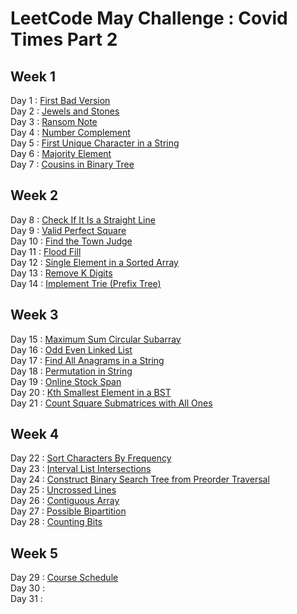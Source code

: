 # LeetCode May Challenge : Covid Times Part 2

## Week 1
Day 1 : [First Bad Version](https://leetcode.com/explore/challenge/card/may-leetcoding-challenge/534/week-1-may-1st-may-7th/3316/) <br>
Day 2 : [Jewels and Stones](https://leetcode.com/explore/challenge/card/may-leetcoding-challenge/534/week-1-may-1st-may-7th/3317/) <br>
Day 3 : [Ransom Note](https://leetcode.com/explore/challenge/card/may-leetcoding-challenge/534/week-1-may-1st-may-7th/3318/) <br>
Day 4 : [Number Complement](https://leetcode.com/explore/challenge/card/may-leetcoding-challenge/534/week-1-may-1st-may-7th/3319/) <br>
Day 5 : [First Unique Character in a String](https://leetcode.com/explore/challenge/card/may-leetcoding-challenge/534/week-1-may-1st-may-7th/3320/) <br>
Day 6 : [Majority Element](https://leetcode.com/explore/challenge/card/may-leetcoding-challenge/534/week-1-may-1st-may-7th/3321/) <br>
Day 7 : [Cousins in Binary Tree](https://leetcode.com/explore/challenge/card/may-leetcoding-challenge/534/week-1-may-1st-may-7th/3322/) <br>

## Week 2
Day 8 : [Check If It Is a Straight Line](https://leetcode.com/explore/challenge/card/may-leetcoding-challenge/535/week-2-may-8th-may-14th/3323/) <br>
Day 9 : [Valid Perfect Square](https://leetcode.com/explore/challenge/card/may-leetcoding-challenge/535/week-2-may-8th-may-14th/3324/) <br>
Day 10 : [Find the Town Judge](https://leetcode.com/explore/challenge/card/may-leetcoding-challenge/535/week-2-may-8th-may-14th/3325/) <br>
Day 11 : [Flood Fill](https://leetcode.com/explore/challenge/card/may-leetcoding-challenge/535/week-2-may-8th-may-14th/3326/) <br>
Day 12 : [Single Element in a Sorted Array](https://leetcode.com/explore/challenge/card/may-leetcoding-challenge/535/week-2-may-8th-may-14th/3327/) <br>
Day 13 : [Remove K Digits](https://leetcode.com/explore/challenge/card/may-leetcoding-challenge/535/week-2-may-8th-may-14th/3328/) <br>
Day 14 : [Implement Trie (Prefix Tree)](https://leetcode.com/explore/challenge/card/may-leetcoding-challenge/535/week-2-may-8th-may-14th/3329/) <br>

## Week 3
Day 15 : [Maximum Sum Circular Subarray](https://leetcode.com/explore/challenge/card/may-leetcoding-challenge/536/week-3-may-15th-may-21st/3330/) <br>
Day 16 : [Odd Even Linked List](https://leetcode.com/explore/challenge/card/may-leetcoding-challenge/536/week-3-may-15th-may-21st/3331/) <br>
Day 17 : [Find All Anagrams in a String](https://leetcode.com/explore/challenge/card/may-leetcoding-challenge/536/week-3-may-15th-may-21st/3332/) <br>
Day 18 : [Permutation in String](https://leetcode.com/explore/challenge/card/may-leetcoding-challenge/536/week-3-may-15th-may-21st/3333/) <br>
Day 19 : [Online Stock Span](https://leetcode.com/explore/challenge/card/may-leetcoding-challenge/536/week-3-may-15th-may-21st/3334/) <br>
Day 20 : [Kth Smallest Element in a BST](https://leetcode.com/explore/challenge/card/may-leetcoding-challenge/536/week-3-may-15th-may-21st/3335/) <br>
Day 21 : [Count Square Submatrices with All Ones](https://leetcode.com/explore/challenge/card/may-leetcoding-challenge/536/week-3-may-15th-may-21st/3336/) <br>

## Week 4
Day 22 : [Sort Characters By Frequency](https://leetcode.com/explore/challenge/card/may-leetcoding-challenge/537/week-4-may-22nd-may-28th/3337/) <br>
Day 23 : [Interval List Intersections](https://leetcode.com/explore/challenge/card/may-leetcoding-challenge/537/week-4-may-22nd-may-28th/3338/) <br>
Day 24 : [Construct Binary Search Tree from Preorder Traversal](https://leetcode.com/explore/challenge/card/may-leetcoding-challenge/537/week-4-may-22nd-may-28th/3339/) <br>
Day 25 : [Uncrossed Lines](https://leetcode.com/explore/challenge/card/may-leetcoding-challenge/537/week-4-may-22nd-may-28th/3340/) <br>
Day 26 : [Contiguous Array](https://leetcode.com/explore/challenge/card/may-leetcoding-challenge/537/week-4-may-22nd-may-28th/3341/) <br>
Day 27 : [Possible Bipartition](https://leetcode.com/explore/challenge/card/may-leetcoding-challenge/537/week-4-may-22nd-may-28th/3342/) <br>
Day 28 : [Counting Bits](https://leetcode.com/explore/challenge/card/may-leetcoding-challenge/537/week-4-may-22nd-may-28th/3343/) <br>

## Week 5
Day 29 : [Course Schedule](https://leetcode.com/explore/challenge/card/may-leetcoding-challenge/538/week-5-may-29th-may-31st/3344/) <br>
Day 30 : []() <br>
Day 31 : []() <br>
